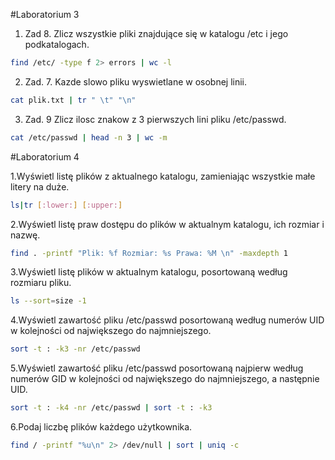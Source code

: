 #Laboratorium 3

1. Zad 8. Zlicz wszystkie pliki znajdujące się w katalogu /etc i jego podkatalogach.
```sh
find /etc/ -type f 2> errors | wc -l
```

2. Zad. 7. Kazde slowo pliku wyswietlane w osobnej linii.
```sh
cat plik.txt | tr " \t" "\n"
```                                              
3. Zad. 9 Zlicz ilosc znakow z 3 pierwszych lini pliku /etc/passwd.
```sh
cat /etc/passwd | head -n 3 | wc -m
```

#Laboratorium 4

1.Wyświetl listę plików z aktualnego katalogu, zamieniając wszystkie małe litery na duże.
```sh
ls|tr [:lower:] [:upper:]
```
2.Wyświetl listę praw dostępu do plików w aktualnym katalogu, ich rozmiar i nazwę.
```sh
find . -printf "Plik: %f Rozmiar: %s Prawa: %M \n" -maxdepth 1
```
3.Wyświetl listę plików w aktualnym katalogu, posortowaną według rozmiaru pliku.
```sh
ls --sort=size -1
```
4.Wyświetl zawartość pliku /etc/passwd posortowaną według numerów UID w kolejności od największego do najmniejszego.
```sh
sort -t : -k3 -nr /etc/passwd
```
5.Wyświetl zawartość pliku /etc/passwd posortowaną najpierw według numerów GID w kolejności od największego do najmniejszego, a następnie UID.
```sh
sort -t : -k4 -nr /etc/passwd | sort -t : -k3
```
6.Podaj liczbę plików każdego użytkownika.
```sh
find / -printf "%u\n" 2> /dev/null | sort | uniq -c
```
